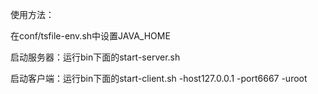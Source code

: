 使用方法：

在conf/tsfile-env.sh中设置JAVA_HOME

启动服务器：运行bin下面的start-server.sh

启动客户端：运行bin下面的start-client.sh -host127.0.0.1 -port6667 -uroot
